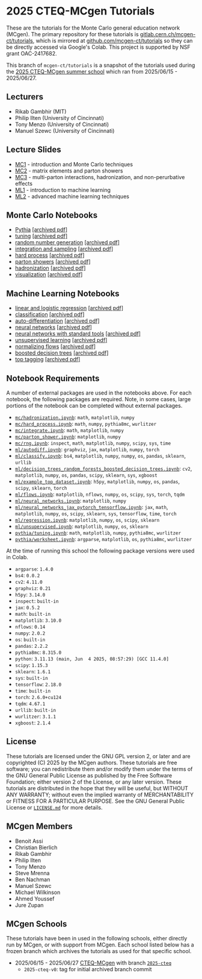 # 2025 CTEQ-MCgen Tutorials

These are the tutorials for the Monte Carlo general education network (MCgen). The primary repository for these tutorials is [gitlab.cern.ch/mcgen-ct/tutorials](https://gitlab.com/mcgen-ct/tutorials), which is mirrored at [github.com/mcgen-ct/tutorials](https://github.com/mcgen-ct/tutorials) so they can be directly accessed via Google's Colab. This project is supported by NSF grant OAC-2417682.

This branch of `mcgen-ct/tutorials` is a snapshot of the tutorials used during the [2025 CTEQ-MCgen summer school](https://indico.cern.ch/event/1497407/) which ran from 2025/06/15 - 2025/06/27.

## Lecturers

* Rikab Gambhir (MIT)
* Philip Ilten (University of Cincinnati)
* Tony Menzo (University of Cincinnati)
* Manuel Szewc (University of Cincinnati)

## Lecture Slides

* [MC1](pdf/lectures/mc1.pdf) - introduction and Monte Carlo techniques
* [MC2](pdf/lectures/mc2.pdf) - matrix elements and parton showers
* [MC3](pdf/lectures/mc3.pdf) - multi-parton interactions, hadronization, and non-perurbative effects
* [ML1](pdf/lectures/ml1.pdf) - introduction to machine learning
* [ML2](pdf/lectures/ml2.pdf) - advanced machine learning techniques

## Monte Carlo Notebooks

* [Pythia](https://colab.research.google.com/github/mcgen-ct/tutorials/blob/2025-cteq/pythia/worksheet.ipynb) [\[archived pdf\]](pdf/pythia/worksheet.pdf)
* [tuning](https://colab.research.google.com/github/mcgen-ct/tutorials/blob/2025-cteq/pythia/tuning.ipynb) [\[archived pdf\]](pdf/pythia/tuning.pdf)
* [random number generation](https://colab.research.google.com/github/mcgen-ct/tutorials/blob/2025-cteq/mc/rng.ipynb) [\[archived pdf\]](pdf/mc/rng.pdf)
* [integration and sampling](https://colab.research.google.com/github/mcgen-ct/tutorials/blob/2025-cteq/mc/integrate.ipynb) [\[archived pdf\]](pdf/mc/integreate.pdf)
* [hard process](https://colab.research.google.com/github/mcgen-ct/tutorials/blob/2025-cteq/mc/hard_process.ipynb) [\[archived pdf\]](pdf/mc/hard_process.pdf)
* [parton showers](https://colab.research.google.com/github/mcgen-ct/tutorials/blob/2025-cteq/mc/parton_shower.ipynb) [\[archived pdf\]](pdf/mc/parton_shower.pdf)
* [hadronization](https://colab.research.google.com/github/mcgen-ct/tutorials/blob/2025-cteq/mc/hadronization.ipynb) [\[archived pdf\]](pdf/mc/hadronization.pdf)
* [visualization](https://colab.research.google.com/github/mcgen-ct/tutorials/blob/2025-cteq/vistas/vistas.ipynb) [\[archived pdf\]](pdf/vistas/vistas.pdf)

## Machine Learning Notebooks

* [linear and logistic regression](https://colab.research.google.com/github/mcgen-ct/tutorials/blob/2025-cteq/ml/regression.ipynb) [\[archived pdf\]](pdf/ml/regression.pdf)
* [classification](https://colab.research.google.com/github/mcgen-ct/tutorials/blob/2025-cteq/ml/classify.ipynb) [\[archived pdf\]](pdf/ml/classify.pdf)
* [auto-differentiation](https://colab.research.google.com/github/mcgen-ct/tutorials/blob/2025-cteq/ml/autodiff.ipynb) [\[archived pdf\]](pdf/ml/autodiff.pdf)
* [neural networks](https://colab.research.google.com/github/mcgen-ct/tutorials/blob/2025-cteq/ml/neural_networks.ipynb) [\[archived pdf\]](pdf/ml/neural_networks.pdf)
* [neural networks with standard tools](https://colab.research.google.com/github/mcgen-ct/tutorials/blob/2025-cteq/ml/neural_networks_jax_pytorch_tensorflow.ipynb) [\[archived pdf\]](pdf/ml/neural_networks_jax_pytorch_tensorflow.pdf)
* [unsupervised learning](https://colab.research.google.com/github/mcgen-ct/tutorials/blob/2025-cteq/ml/unsupervised.ipynb) [\[archived pdf\]](pdf/ml/unsupervised.pdf)
* [normalizing flows](https://colab.research.google.com/github/mcgen-ct/tutorials/blob/2025-cteq/ml/flows.ipynb) [\[archived pdf\]](pdf/ml/flows.pdf)
* [boosted decision trees](https://colab.research.google.com/github/mcgen-ct/tutorials/blob/2025-cteq/ml/trees.ipynb) [\[archived pdf\]](pdf/ml/trees.pdf)
* [top tagging](https://colab.research.google.com/github/mcgen-ct/tutorials/blob/2025-cteq/ml/top_tagging.ipynb) [\[archived pdf\]](pdf/ml/top_tagging.pdf)

## Notebook Requirements

A number of external packages are used in the notebooks above. For each notebook, the following packages are required. Note, in some cases, large portions of the notebook can be completed without external packages.

* [`mc/hadronization.ipynb`](mc/hadronization.ipynb): `math`, `matplotlib`, `numpy`
* [`mc/hard_process.ipynb`](mc/hard_process.ipynb): `math`, `numpy`, `pythia8mc`, `wurlitzer`
* [`mc/integrate.ipynb`](mc/integrate.ipynb): `math`, `matplotlib`, `numpy`
* [`mc/parton_shower.ipynb`](mc/parton_shower.ipynb): `matplotlib`, `numpy`
* [`mc/rng.ipynb`](mc/rng.ipynb): `inspect`, `math`, `matplotlib`, `numpy`, `scipy`, `sys`, `time`
* [`ml/autodiff.ipynb`](ml/autodiff.ipynb): `graphviz`, `jax`, `matplotlib`, `numpy`, `torch`
* [`ml/classify.ipynb`](ml/classify.ipynb): `bs4`, `matplotlib`, `numpy`, `numpy`, `os`, `pandas`, `sklearn`, `urllib`
* [`ml/decision_trees_random_forests_boosted_decision_trees.ipynb`](ml/decision_trees_random_forests_boosted_decision_trees.ipynb): `cv2`, `matplotlib`, `numpy`, `os`, `pandas`, `scipy`, `sklearn`, `sys`, `xgboost`
* [`ml/example_top_dataset.ipynb`](ml/example_top_dataset.ipynb): `h5py`, `matplotlib`, `numpy`, `os`, `pandas`, `scipy`, `sklearn`, `torch`
* [`ml/flows.ipynb`](ml/flows.ipynb): `matplotlib`, `nflows`, `numpy`, `os`, `scipy`, `sys`, `torch`, `tqdm`
* [`ml/neural_networks.ipynb`](ml/neural_networks.ipynb): `matplotlib`, `numpy`
* [`ml/neural_networks_jax_pytorch_tensorflow.ipynb`](ml/neural_networks_jax_pytorch_tensorflow.ipynb): `jax`, `math`, `matplotlib`, `numpy`, `os`, `scipy`, `sklearn`, `sys`, `tensorflow`, `time`, `torch`
* [`ml/regression.ipynb`](ml/regression.ipynb): `matplotlib`, `numpy`, `os`, `scipy`, `sklearn`
* [`ml/unsupervised.ipynb`](ml/unsupervised.ipynb): `matplotlib`, `numpy`, `os`, `sklearn`
* [`pythia/tuning.ipynb`](pythia/tuning.ipynb): `math`, `matplotlib`, `numpy`, `pythia8mc`, `wurlitzer`
* [`pythia/worksheet.ipynb`](pythia/worksheet.ipynb): `argparse`, `matplotlib`, `os`, `pythia8mc`, `wurlitzer`

At the time of running this school the following package versions were used in Colab.

* `argparse`: `1.4.0`
* `bs4`: `0.0.2`
* `cv2`: `4.11.0`
* `graphviz`: `0.21`
* `h5py`: `3.14.0`
* `inspect`: `built-in`
* `jax`: `0.5.2`
* `math`: `built-in`
* `matplotlib`: `3.10.0`
* `nflows`: `0.14`
* `numpy`: `2.0.2`
* `os`: `built-in`
* `pandas`: `2.2.2`
* `pythia8mc`: `8.315.0`
* `python`: `3.11.13 (main, Jun  4 2025, 08:57:29) [GCC 11.4.0]`
* `scipy`: `1.15.3`
* `sklearn`: `1.6.1`
* `sys`: `built-in`
* `tensorflow`: `2.18.0`
* `time`: `built-in`
* `torch`: `2.6.0+cu124`
* `tqdm`: `4.67.1`
* `urllib`: `built-in`
* `wurlitzer`: `3.1.1`
* `xgboost`: `2.1.4`

## License

These tutorials are licensed under the GNU GPL version 2, or later and are copyrighted (C) 2025 by the MCgen authors. These tutorials are free software; you can redistribute them and/or modify them under the terms of the GNU General Public License as published by the Free Software Foundation; either version 2 of the License, or any later version. These tutorials are distributed in the hope that they will be useful, but WITHOUT ANY WARRANTY; without even the implied warranty of MERCHANTABILITY or FITNESS FOR A PARTICULAR PURPOSE. See the GNU General Public License or [`LICENSE.md`](LICENSE.md) for more details.

## MCgen Members

* Benoit Assi
* Christian Bierlich
* Rikab Gambhir
* Philip Ilten
* Tony Menzo
* Steve Mrenna
* Ben Nachman
* Manuel Szewc
* Michael Wilkinson
* Ahmed Youssef
* Jure Zupan

## MCgen Schools

These tutorials have been in used in the following schools, either directly run by MCgen, or with support from MCgen. Each school listed below has a frozen branch which archives the tutorials as used for that specific school.

* 2025/06/15 - 2025/06/27 [CTEQ-MCgen](https://indico.cern.ch/event/1497407/) with branch [`2025-cteq`](../../tree/2025-cteq)
  - `2025-cteq-v0`: tag for initial archived branch commit
